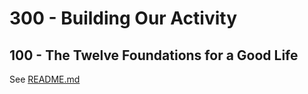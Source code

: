 # 300 - Building Our Activity

## 100 - The Twelve Foundations for a Good Life

See [README.md](./100/README.md)

